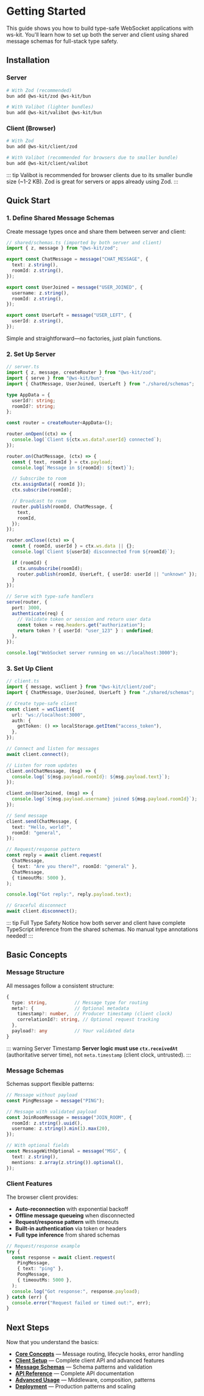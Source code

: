 # Getting Started

This guide shows you how to build type-safe WebSocket applications with ws-kit. You'll learn how to set up both the server and client using shared message schemas for full-stack type safety.

## Installation

### Server

```bash
# With Zod (recommended)
bun add @ws-kit/zod @ws-kit/bun

# With Valibot (lighter bundles)
bun add @ws-kit/valibot @ws-kit/bun
```

### Client (Browser)

```bash
# With Zod
bun add @ws-kit/client/zod

# With Valibot (recommended for browsers due to smaller bundle)
bun add @ws-kit/client/valibot
```

::: tip
Valibot is recommended for browser clients due to its smaller bundle size (~1-2 KB). Zod is great for servers or apps already using Zod.
:::

## Quick Start

### 1. Define Shared Message Schemas

Create message types once and share them between server and client:

```typescript
// shared/schemas.ts (imported by both server and client)
import { z, message } from "@ws-kit/zod";

export const ChatMessage = message("CHAT_MESSAGE", {
  text: z.string(),
  roomId: z.string(),
});

export const UserJoined = message("USER_JOINED", {
  username: z.string(),
  roomId: z.string(),
});

export const UserLeft = message("USER_LEFT", {
  userId: z.string(),
});
```

Simple and straightforward—no factories, just plain functions.

### 2. Set Up Server

```typescript
// server.ts
import { z, message, createRouter } from "@ws-kit/zod";
import { serve } from "@ws-kit/bun";
import { ChatMessage, UserJoined, UserLeft } from "./shared/schemas";

type AppData = {
  userId?: string;
  roomId?: string;
};

const router = createRouter<AppData>();

router.onOpen((ctx) => {
  console.log(`Client ${ctx.ws.data?.userId} connected`);
});

router.on(ChatMessage, (ctx) => {
  const { text, roomId } = ctx.payload;
  console.log(`Message in ${roomId}: ${text}`);

  // Subscribe to room
  ctx.assignData({ roomId });
  ctx.subscribe(roomId);

  // Broadcast to room
  router.publish(roomId, ChatMessage, {
    text,
    roomId,
  });
});

router.onClose((ctx) => {
  const { roomId, userId } = ctx.ws.data || {};
  console.log(`Client ${userId} disconnected from ${roomId}`);

  if (roomId) {
    ctx.unsubscribe(roomId);
    router.publish(roomId, UserLeft, { userId: userId || "unknown" });
  }
});

// Serve with type-safe handlers
serve(router, {
  port: 3000,
  authenticate(req) {
    // Validate token or session and return user data
    const token = req.headers.get("authorization");
    return token ? { userId: "user_123" } : undefined;
  },
});

console.log("WebSocket server running on ws://localhost:3000");
```

### 3. Set Up Client

```typescript
// client.ts
import { message, wsClient } from "@ws-kit/client/zod";
import { ChatMessage, UserJoined, UserLeft } from "./shared/schemas";

// Create type-safe client
const client = wsClient({
  url: "ws://localhost:3000",
  auth: {
    getToken: () => localStorage.getItem("access_token"),
  },
});

// Connect and listen for messages
await client.connect();

// Listen for room updates
client.on(ChatMessage, (msg) => {
  console.log(`${msg.payload.roomId}: ${msg.payload.text}`);
});

client.on(UserJoined, (msg) => {
  console.log(`${msg.payload.username} joined ${msg.payload.roomId}`);
});

// Send message
client.send(ChatMessage, {
  text: "Hello, world!",
  roomId: "general",
});

// Request/response pattern
const reply = await client.request(
  ChatMessage,
  { text: "Are you there?", roomId: "general" },
  ChatMessage,
  { timeoutMs: 5000 },
);

console.log("Got reply:", reply.payload.text);

// Graceful disconnect
await client.disconnect();
```

::: tip Full Type Safety
Notice how both server and client have complete TypeScript inference from the shared schemas. No manual type annotations needed!
:::

## Basic Concepts

### Message Structure

All messages follow a consistent structure:

```typescript
{
  type: string,          // Message type for routing
  meta?: {               // Optional metadata
    timestamp?: number,  // Producer timestamp (client clock)
    correlationId?: string, // Optional request tracking
  },
  payload?: any          // Your validated data
}
```

::: warning Server Timestamp
**Server logic must use `ctx.receivedAt`** (authoritative server time), not `meta.timestamp` (client clock, untrusted).
:::

### Message Schemas

Schemas support flexible patterns:

```typescript
// Message without payload
const PingMessage = message("PING");

// Message with validated payload
const JoinRoomMessage = message("JOIN_ROOM", {
  roomId: z.string().uuid(),
  username: z.string().min(1).max(20),
});

// With optional fields
const MessageWithOptional = message("MSG", {
  text: z.string(),
  mentions: z.array(z.string()).optional(),
});
```

### Client Features

The browser client provides:

- **Auto-reconnection** with exponential backoff
- **Offline message queueing** when disconnected
- **Request/response pattern** with timeouts
- **Built-in authentication** via token or headers
- **Full type inference** from shared schemas

```typescript
// Request/response example
try {
  const response = await client.request(
    PingMessage,
    { text: "ping" },
    PongMessage,
    { timeoutMs: 5000 },
  );
  console.log("Got response:", response.payload);
} catch (err) {
  console.error("Request failed or timed out:", err);
}
```

## Next Steps

Now that you understand the basics:

- **[Core Concepts](./core-concepts)** — Message routing, lifecycle hooks, error handling
- **[Client Setup](./client-setup)** — Complete client API and advanced features
- **[Message Schemas](./message-schemas)** — Schema patterns and validation
- **[API Reference](./api-reference)** — Complete API documentation
- **[Advanced Usage](./advanced-usage)** — Middleware, composition, patterns
- **[Deployment](./deployment)** — Production patterns and scaling

